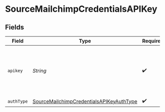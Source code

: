# SourceMailchimpCredentialsAPIKey


## Fields

| Field                                                                                                                                              | Type                                                                                                                                               | Required                                                                                                                                           | Description                                                                                                                                        |
| -------------------------------------------------------------------------------------------------------------------------------------------------- | -------------------------------------------------------------------------------------------------------------------------------------------------- | -------------------------------------------------------------------------------------------------------------------------------------------------- | -------------------------------------------------------------------------------------------------------------------------------------------------- |
| `apikey`                                                                                                                                           | *String*                                                                                                                                           | :heavy_check_mark:                                                                                                                                 | Mailchimp API Key. See the <a href="https://docs.airbyte.com/integrations/sources/mailchimp">docs</a> for information on how to generate this key. |
| `authType`                                                                                                                                         | [SourceMailchimpCredentialsAPIKeyAuthType](../../models/shared/SourceMailchimpCredentialsAPIKeyAuthType.md)                                        | :heavy_check_mark:                                                                                                                                 | N/A                                                                                                                                                |